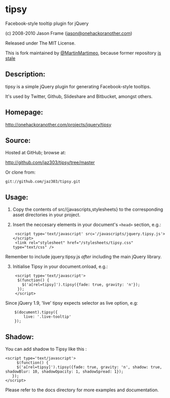 # tipsy

Facebook-style tooltip plugin for jQuery

(c) 2008-2010 Jason Frame (jason@onehackoranother.com)

Released under The MIT License.

This is fork maintained by [@MartinMartimeo](https://github.com/MartinMartimeo), because former repository [is stale](https://github.com/cdnjs/cdnjs/pull/3467)

## Description:

tipsy is a simple jQuery plugin for generating Facebook-style tooltips.

It's used by Twitter, Github, Slideshare and Bitbucket, amongst others.

## Homepage:

http://onehackoranother.com/projects/jquery/tipsy

## Source:

Hosted at GitHub; browse at:

  http://github.com/jaz303/tipsy/tree/master

Or clone from:

    git://github.com/jaz303/tipsy.git

## Usage:

1. Copy the contents of src/{javascripts,stylesheets} to the corresponding asset directories in your project.

2. Insert the neccesary elements in your document's `<head>` section, e.g.:

        <script type='text/javascript' src='/javascripts/jquery.tipsy.js'></script>
        <link rel="stylesheet" href="/stylesheets/tipsy.css" type="text/css" />

 Remember to include jquery.tipsy.js *after* including the main jQuery library.

3. Initialise Tipsy in your document.onload, e.g.:

        <script type='text/javascript'>
         $(function() {
	       $('a[rel=tipsy]').tipsy({fade: true, gravity: 'n'});
	     });
        </script>

Since jQuery 1.9, 'live' tipsy expects selector as live option, e.g:

        $(document).tipsy({
            live: '.live-tooltip'
        });

## Shadow:

You can add shadow to Tipsy like this :

    <script type='text/javascript'>
         $(function() {
         $('a[rel=tipsy]').tipsy({fade: true, gravity: 'n', shadow: true, shadowBlur: 10, shadowOpacity: 1, shadowSpread: 1});
       });
    </script>
  


Please refer to the docs directory for more examples and documentation.

